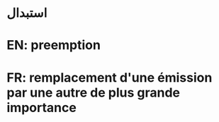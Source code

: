 # استبدال

# EN: preemption

# FR: remplacement d'une émission par une autre de plus grande importance
